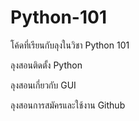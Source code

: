 # Python-101
โค้ดที่เรียนกับลุงในวิชา Python 101


ลุงสอนติดตั้ง Python 

ลุงสอนเกี่ยวกับ GUI

ลุงสอนการสมัครและใช้งาน Github

